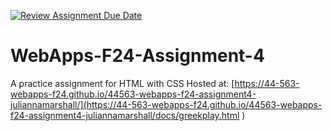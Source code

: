 [![Review Assignment Due Date](https://classroom.github.com/assets/deadline-readme-button-22041afd0340ce965d47ae6ef1cefeee28c7c493a6346c4f15d667ab976d596c.svg)](https://classroom.github.com/a/YNXypkor)
# WebApps-F24-Assignment-4
A practice assignment for HTML with CSS
Hosted at: [https://44-563-webapps-f24.github.io/44563-webapps-f24-assignment4-juliannamarshall/](https://44-563-webapps-f24.github.io/44563-webapps-f24-assignment4-juliannamarshall/docs/greekplay.html
)
